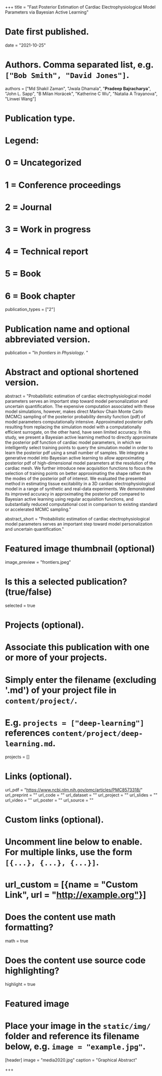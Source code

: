 +++
title = "Fast Posterior Estimation of Cardiac Electrophysiological Model Parameters via Bayesian Active Learning"

# Date first published.
date = "2021-10-25"

# Authors. Comma separated list, e.g. `["Bob Smith", "David Jones"]`.
authors = ["Md Shakil Zaman", "Jwala Dhamala", "<b>Pradeep Bajracharya</b>", "John L. Sapp", "B Milan Horácek", "Katherine C Wu", "Natalia A Trayanova", "Linwei Wang"]

# Publication type.
# Legend:
# 0 = Uncategorized
# 1 = Conference proceedings
# 2 = Journal
# 3 = Work in progress
# 4 = Technical report
# 5 = Book
# 6 = Book chapter
publication_types = ["2"]

# Publication name and optional abbreviated version.
publication = "In *frontiers in Physiology*. "

# Abstract and optional shortened version.
abstract = "Probabilistic estimation of cardiac electrophysiological model parameters serves an important step toward model personalization and uncertain quantification. The expensive computation associated with these model simulations, however, makes direct Markov Chain Monte Carlo (MCMC) sampling of the posterior probability density function (pdf) of model parameters computationally intensive. Approximated posterior pdfs resulting from replacing the simulation model with a computationally efficient surrogate, on the other hand, have seen limited accuracy. In this study, we present a Bayesian active learning method to directly approximate the posterior pdf function of cardiac model parameters, in which we intelligently select training points to query the simulation model in order to learn the posterior pdf using a small number of samples. We integrate a generative model into Bayesian active learning to allow approximating posterior pdf of high-dimensional model parameters at the resolution of the cardiac mesh. We further introduce new acquisition functions to focus the selection of training points on better approximating the shape rather than the modes of the posterior pdf of interest. We evaluated the presented method in estimating tissue excitability in a 3D cardiac electrophysiological model in a range of synthetic and real-data experiments. We demonstrated its improved accuracy in approximating the posterior pdf compared to Bayesian active learning using regular acquisition functions, and substantially reduced computational cost in comparison to existing standard or accelerated MCMC sampling."

abstract_short = "Probabilistic estimation of cardiac electrophysiological model parameters serves an important step toward model personalization and uncertain quantification."

# Featured image thumbnail (optional)
image_preview = "frontiers.jpeg"

# Is this a selected publication? (true/false)
selected = true

# Projects (optional).
#   Associate this publication with one or more of your projects.
#   Simply enter the filename (excluding '.md') of your project file in `content/project/`.
#   E.g. `projects = ["deep-learning"]` references `content/project/deep-learning.md`.
projects = []

# Links (optional).
url_pdf = "https://www.ncbi.nlm.nih.gov/pmc/articles/PMC8573318/"
url_preprint = ""
url_code = ""
url_dataset = ""
url_project = ""
url_slides = ""
url_video = ""
url_poster = ""
url_source = ""

# Custom links (optional).
#   Uncomment line below to enable. For multiple links, use the form `[{...}, {...}, {...}]`.
# url_custom = [{name = "Custom Link", url = "http://example.org"}]

# Does the content use math formatting?
math = true

# Does the content use source code highlighting?
highlight = true

# Featured image
# Place your image in the `static/img/` folder and reference its filename below, e.g. `image = "example.jpg"`.
[header]
image = "media2020.jpg"
caption = "Graphical Abstract"

+++